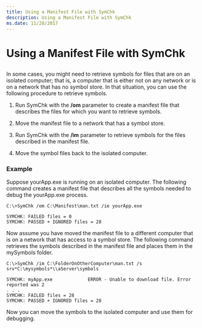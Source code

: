 ```yaml
---
title: Using a Manifest File with SymChk
description: Using a Manifest File with SymChk
ms.date: 11/28/2017
---
```


# Using a Manifest File with SymChk


## <span id="ddk_using_symchk_dtoolq"></span><span id="DDK_USING_SYMCHK_DTOOLQ"></span>


In some cases, you might need to retrieve symbols for files that are on an isolated computer; that is, a computer that is either not on any network or is on a network that has no symbol store. In that situation, you can use the following procedure to retrieve symbols.

1.  Run SymChk with the **/om** parameter to create a manifest file that describes the files for which you want to retrieve symbols.

2.  Move the manifest file to a network that has a symbol store.

3.  Run SymChk with the **/im** parameter to retrieve symbols for the files described in the manifest file.

4.  Move the symbol files back to the isolated computer.

### <span id="example"></span><span id="EXAMPLE"></span>Example

Suppose yourApp.exe is running on an isolated computer. The following command creates a manifest file that describes all the symbols needed to debug the yourApp.exe process.

```dbgcmd
C:\>SymChk /om C:\Manifest\man.txt /ie yourApp.exe

SYMCHK: FAILED files = 0
SYMCHK: PASSED + IGNORED files = 28
```

Now assume you have moved the manifest file to a different computer that is on a network that has access to a symbol store. The following command retrieves the symbols described in the manifest file and places them in the mySymbols folder.

```dbgcmd
C:\>SymChk /im C:\FolderOnOtherComputer\man.txt /s srv*C:\mysymbols*\\aServer\symbols

SYMCHK: myApp.exe             ERROR - Unable to download file. Error reported was 2
. . .
SYMCHK: FAILED files = 28
SYMCHK: PASSED + IGNORED files = 28
```

Now you can move the symbols to the isolated computer and use them for debugging.

 

 